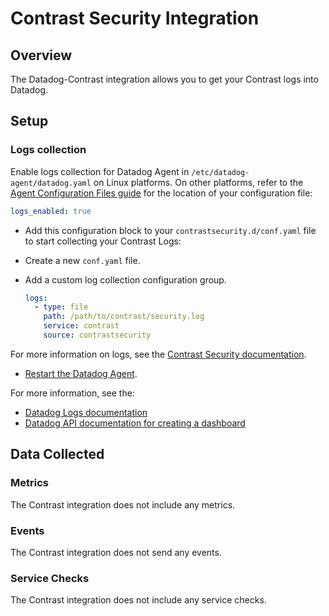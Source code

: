 # Contrast Security Integration

## Overview

The Datadog-Contrast integration allows you to get your Contrast logs into Datadog.

## Setup

### Logs collection

Enable logs collection for Datadog Agent in `/etc/datadog-agent/datadog.yaml` on Linux platforms. On other platforms, refer to the [Agent Configuration Files guide][1] for the location of your configuration file:

```yaml
logs_enabled: true
```

- Add this configuration block to your `contrastsecurity.d/conf.yaml` file to start collecting your Contrast Logs:
- Create a new `conf.yaml` file.
- Add a custom log collection configuration group.

    ```yaml
    logs:
      - type: file
        path: /path/to/contrast/security.log
        service: contrast
        source: contrastsecurity
    ```

For more information on logs, see the [Contrast Security documentation][2].

- [Restart the Datadog Agent][3].

For more information, see the:
- [Datadog Logs documentation][4]
- [Datadog API documentation for creating a dashboard][5]

## Data Collected

### Metrics

The Contrast integration does not include any metrics.

### Events

The Contrast integration does not send any events.

### Service Checks

The Contrast integration does not include any service checks.


[1]: https://docs.datadoghq.com/agent/guide/agent-configuration-files/
[2]: https://docs.contrastsecurity.com/installation-setupconfig.html#log
[3]: https://docs.datadoghq.com/agent/guide/agent-commands/#restart-the-agent
[4]: https://docs.datadoghq.com/logs/log_collection/#getting-started-with-the-agent
[5]: https://docs.datadoghq.com/api/#create-a-dashboard

